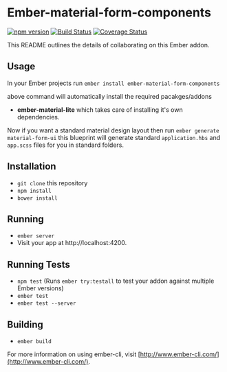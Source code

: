 # Ember-material-form-components
[![npm version](https://badge.fury.io/js/ember-material-form-components.svg)](https://badge.fury.io/js/ember-material-form-components) [![Build Status](https://travis-ci.org/ArtooTrills/ember-material-form-components.svg?branch=master)](https://travis-ci.org/ArtooTrills/ember-material-form-components) [![Coverage Status](https://coveralls.io/repos/ArtooTrills/ember-material-form-components/badge.svg?branch=master&service=github)](https://coveralls.io/github/ArtooTrills/ember-material-form-components?branch=master)


This README outlines the details of collaborating on this Ember addon.

## Usage
In your Ember projects run 
`ember install ember-material-form-components`


above command will automatically install the required pacakges/addons
  - **ember-material-lite** which takes care of installing it's own dependencies.

Now if you want a standard material design layout then run
`ember generate material-form-ui`
this blueprint will generate standard `application.hbs` and `app.scss` files for you in standard folders.

## Installation

* `git clone` this repository
* `npm install`
* `bower install`

## Running

* `ember server`
* Visit your app at http://localhost:4200.

## Running Tests

* `npm test` (Runs `ember try:testall` to test your addon against multiple Ember versions)
* `ember test`
* `ember test --server`

## Building

* `ember build`

For more information on using ember-cli, visit [http://www.ember-cli.com/](http://www.ember-cli.com/).
